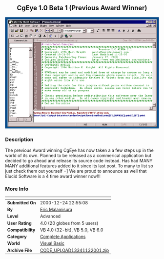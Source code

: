 ﻿<div align="center">

## CgEye 1\.0 Beta 1 \(Previous Award Winner\)

<img src="PIC2001132123589599.gif">
</div>

### Description

The previous Award winning CgEye has now taken a a few steps up in the world of its own. Planned to be released as a commerical application but decided to go ahead and release its source code instead. Has had MANY MANY additional features added to it since its last post. To many to list so just check them out yourself =]  We are proud to announce as well that Elucid Software is a 4 time award winner now!!!
 
### More Info
 


<span>             |<span>
---                |---
**Submitted On**   |2000-12-24 22:55:08
**By**             |[Eric Malamisura](https://github.com/Planet-Source-Code/PSCIndex/blob/master/ByAuthor/eric-malamisura.md)
**Level**          |Advanced
**User Rating**    |4.0 (20 globes from 5 users)
**Compatibility**  |VB 4\.0 \(32\-bit\), VB 5\.0, VB 6\.0
**Category**       |[Complete Applications](https://github.com/Planet-Source-Code/PSCIndex/blob/master/ByCategory/complete-applications__1-27.md)
**World**          |[Visual Basic](https://github.com/Planet-Source-Code/PSCIndex/blob/master/ByWorld/visual-basic.md)
**Archive File**   |[CODE\_UPLOAD13341132001\.zip](https://github.com/Planet-Source-Code/eric-malamisura-cgeye-1-0-beta-1-previous-award-winner__1-14097/archive/master.zip)








